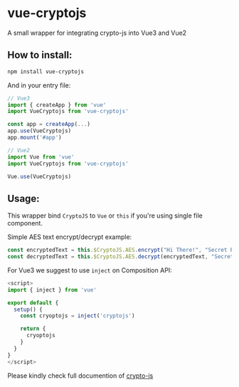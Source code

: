 # vue-cryptojs
A small wrapper for integrating crypto-js into Vue3 and Vue2

## How to install:
```bash
npm install vue-cryptojs
```

And in your entry file:
```js
// Vue3
import { createApp } from 'vue'
import VueCryptojs from 'vue-cryptojs'

const app = createApp(...)
app.use(VueCryptojs)
app.mount('#app')

// Vue2
import Vue from 'vue'
import VueCryptojs from 'vue-cryptojs'

Vue.use(VueCryptojs)
```
## Usage:
This wrapper bind `CryptoJS` to `Vue` or `this` if you're using single file component.

Simple AES text encrypt/decrypt example:
```js
const encryptedText = this.$CryptoJS.AES.encrypt("Hi There!", "Secret Passphrase").toString()
const decryptedText = this.$CryptoJS.AES.decrypt(encryptedText, "Secret Passphrase").toString(this.CryptoJS.enc.Utf8)
```

For Vue3 we suggest to use `inject` on Composition API:
```js
<script>
import { inject } from 'vue'

export default {
  setup() {
    const cryoptojs = inject('cryptojs')

    return {
      cryoptojs
    }
  }
}
</script>

```

Please kindly check full documention of [crypto-js](https://github.com/brix/crypto-js)
